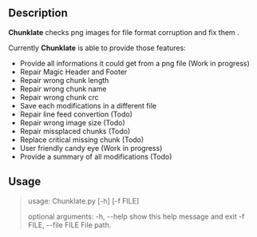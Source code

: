 ## Description

**Chunklate** checks png images for file format corruption and fix them .

Currently **Chunklate** is able to provide those features:

- Provide all informations it could get from a png file (Work in progress)
- Repair Magic Header and Footer
- Repair wrong chunk length  
- Repair wrong chunk name
- Repair wrong chunk crc
- Save each modifications in a different file
- Repair line feed convertion (Todo)
- Repair wrong image size (Todo)
- Repair missplaced chunks (Todo)
- Replace critical missing chunk (Todo)
- User friendly candy eye (Work in progress)
- Provide a summary of all modifications (Todo)

## Usage

>usage: Chunklate.py [-h] [-f FILE]
>
>optional arguments:
>  -h, --help            show this help message and exit
>  -f FILE, --file FILE  File path.
